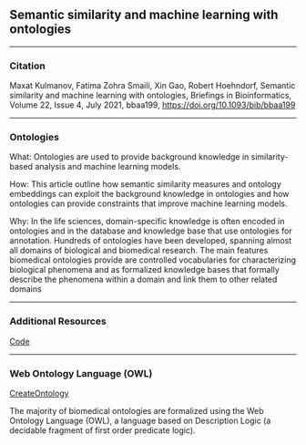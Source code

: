 ## Semantic similarity and machine learning with ontologies
___

### Citation

Maxat Kulmanov, Fatima Zohra Smaili, Xin Gao, Robert Hoehndorf, Semantic similarity and machine learning with ontologies, Briefings in Bioinformatics, Volume 22, Issue 4, July 2021, bbaa199, https://doi.org/10.1093/bib/bbaa199

___

### Ontologies

What:
Ontologies are used to provide background knowledge in similarity-based analysis and machine learning models.

How:
This article outline how semantic similarity measures and ontology embeddings can exploit the background knowledge in ontologies and how ontologies can provide constraints that improve machine learning models. 


Why:
In the life sciences, domain-specific knowledge is often encoded in ontologies and in the database and knowledge base that use ontologies for annotation. Hundreds of ontologies have been developed, spanning almost all domains of biological and biomedical research.
The main features biomedical ontologies provide are controlled vocabularies for characterizing biological phenomena and as formalized knowledge bases that formally describe the phenomena within a domain and link them to other related domains
___

### Additional Resources

[Code](https://github.com/bio-ontology-research-group/machine-learning-with-ontologies)

___

### Web Ontology Language (OWL)

[CreateOntology](https://www.cs.man.ac.uk/~horrocks/ISWC2003/Tutorial/examples.pdf)

The majority of biomedical ontologies are formalized using the Web Ontology Language (OWL), a language based on Description Logic (a decidable fragment of first order predicate logic). 
